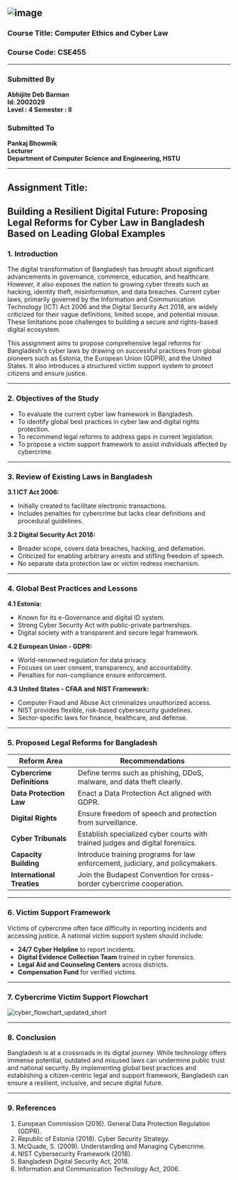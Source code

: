 ![image](https://github.com/user-attachments/assets/3b4168b0-f227-4602-b204-8fc00aee85fa)
---
### Course Title: Computer Ethics and Cyber Law
### Course Code: CSE455
---
### Submitted By    
**Abhijite Deb Barman**    
**Id: 2002029**  
**Level : 4 Semester : II**  

### Submitted To 
**Pankaj Bhowmik**  
**Lecturer**   
**Department of Computer Science and Engineering, HSTU**

---

## **Assignment Title:**
**Building a Resilient Digital Future: Proposing Legal Reforms for Cyber Law in Bangladesh Based on Leading Global Examples**
---

### **1. Introduction**

The digital transformation of Bangladesh has brought about significant advancements in governance, commerce, education, and healthcare. However, it also exposes the nation to growing cyber threats such as hacking, identity theft, misinformation, and data breaches. Current cyber laws, primarily governed by the Information and Communication Technology (ICT) Act 2006 and the Digital Security Act 2018, are widely criticized for their vague definitions, limited scope, and potential misuse. These limitations pose challenges to building a secure and rights-based digital ecosystem.

This assignment aims to propose comprehensive legal reforms for Bangladesh's cyber laws by drawing on successful practices from global pioneers such as Estonia, the European Union (GDPR), and the United States. It also introduces a structured victim support system to protect citizens and ensure justice.

---

### **2. Objectives of the Study**

* To evaluate the current cyber law framework in Bangladesh.
* To identify global best practices in cyber law and digital rights protection.
* To recommend legal reforms to address gaps in current legislation.
* To propose a victim support framework to assist individuals affected by cybercrime.

---

### **3. Review of Existing Laws in Bangladesh**

**3.1 ICT Act 2006:**

* Initially created to facilitate electronic transactions.
* Includes penalties for cybercrime but lacks clear definitions and procedural guidelines.

**3.2 Digital Security Act 2018:**

* Broader scope, covers data breaches, hacking, and defamation.
* Criticized for enabling arbitrary arrests and stifling freedom of speech.
* No separate data protection law or victim redress mechanism.

---

### **4. Global Best Practices and Lessons**

**4.1 Estonia:**

* Known for its e-Governance and digital ID system.
* Strong Cyber Security Act with public-private partnerships.
* Digital society with a transparent and secure legal framework.

**4.2 European Union - GDPR:**

* World-renowned regulation for data privacy.
* Focuses on user consent, transparency, and accountability.
* Penalties for non-compliance ensure enforcement.

**4.3 United States - CFAA and NIST Framework:**

* Computer Fraud and Abuse Act criminalizes unauthorized access.
* NIST provides flexible, risk-based cybersecurity guidelines.
* Sector-specific laws for finance, healthcare, and defense.

---

### **5. Proposed Legal Reforms for Bangladesh**

| Reform Area                | Recommendations                                                               |
| -------------------------- | ----------------------------------------------------------------------------- |
| **Cybercrime Definitions** | Define terms such as phishing, DDoS, malware, and data theft clearly.         |
| **Data Protection Law**    | Enact a Data Protection Act aligned with GDPR.                                |
| **Digital Rights**         | Ensure freedom of speech and protection from surveillance.                    |
| **Cyber Tribunals**        | Establish specialized cyber courts with trained judges and digital forensics. |
| **Capacity Building**      | Introduce training programs for law enforcement, judiciary, and policymakers. |
| **International Treaties** | Join the Budapest Convention for cross-border cybercrime cooperation.         |

---

### **6. Victim Support Framework**

Victims of cybercrime often face difficulty in reporting incidents and accessing justice. A national victim support system should include:

* **24/7 Cyber Helpline** to report incidents.
* **Digital Evidence Collection Team** trained in cyber forensics.
* **Legal Aid and Counseling Centers** across districts.
* **Compensation Fund** for verified victims.

---

### **7. Cybercrime Victim Support Flowchart**

![cyber_flowchart_updated_short](https://github.com/user-attachments/assets/7d9faa2e-3f53-4ee6-9f12-8bccbb5848dd)

---

### **8. Conclusion**

Bangladesh is at a crossroads in its digital journey. While technology offers immense potential, outdated and misused laws can undermine public trust and national security. By implementing global best practices and establishing a citizen-centric legal and support framework, Bangladesh can ensure a resilient, inclusive, and secure digital future.

---

### **9. References**

1. European Commission (2016). General Data Protection Regulation (GDPR).
2. Republic of Estonia (2018). Cyber Security Strategy.
3. McQuade, S. (2009). Understanding and Managing Cybercrime.
4. NIST Cybersecurity Framework (2018).
5. Bangladesh Digital Security Act, 2018.
6. Information and Communication Technology Act, 2006.

